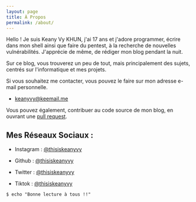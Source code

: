 ```yaml
---
layout: page
title: À Propos
permalink: /about/
---
```


Hello ! Je suis Keany Vy KHUN, j'ai 17 ans et j'adore programmer, écrire dans mon shell ainsi que faire du pentest, à la recherche de nouvelles vulnérabilités. J'apprécie de même, de rédiger mon blog pendant la nuit.

Sur ce blog, vous trouverez un peu de tout, mais principalement des sujets, centrés sur l'informatique et mes projets.

Si vous souhaitez me contacter, vous pouvez le faire sur mon adresse e-mail personnelle.

- keanyvy@keemail.me

Vous pouvez également, contribuer au code source de mon blog, en ouvrant une [pull request](https://github.com/thisiskeanyvy/thisiskeanyvy.github.io/pulls).

## Mes Réseaux Sociaux :

- Instagram : [@thisiskeanyvy](http://instagram.com/thisiskeanyvy)

- Github : [@thisiskeanyvy](https://github.com/thisiskeanyvy)

- Twitter : [@thisiskeanyvy](https://twitter.com/thisiskeanyvy)

- Tiktok : [@thisiskeanyvy](http://tiktok.com/@thisiskeanyvy)



```shell
$ echo "Bonne lecture à tous !!"
```

